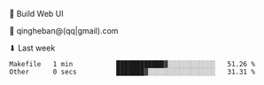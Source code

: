 🧙 Build Web UI

📧 qingheban@(qq|gmail).com

⬇ Last week

<!--START_SECTION:waka-->

```text
Makefile   1 min           ████████████▓░░░░░░░░░░░░   51.26 %
Other      0 secs          ███████▓░░░░░░░░░░░░░░░░░   31.31 %
```

<!--END_SECTION:waka-->

<!--
**banqinghe/banqinghe** is a ✨ _special_ ✨ repository because its `README.md` (this file) appears on your GitHub profile.

Here are some ideas to get you started:

- 🔭 I’m currently working on ...
- 🌱 I’m currently learning ...
- 👯 I’m looking to collaborate on ...
- 🤔 I’m looking for help with ...
- 💬 Ask me about ...
- 📫 How to reach me: ...
- 😄 Pronouns: ...
- ⚡ Fun fact: ...
-->
